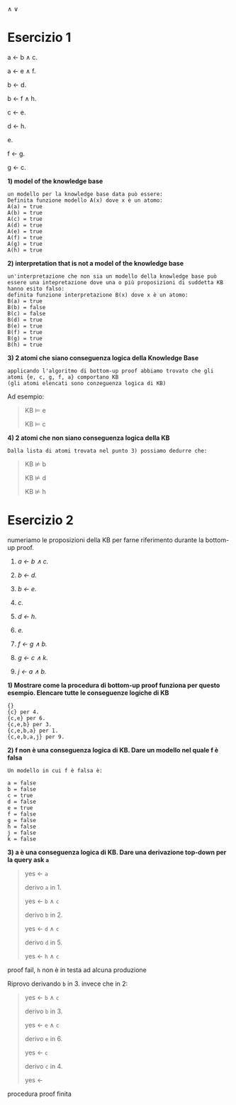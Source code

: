 $\wedge$  $\vee$

# Esercizio 1

a ← b ∧ c.

a ← e ∧ f. 

b ← d.

b ← f ∧ h.

c ← e. 

d ← h.

e.

f ← g.  

g ← c. 

**1) model of the knowledge base** 
```
un modello per la knowledge base data può essere:
Definita funzione modello A(x) dove x è un atomo:
A(a) = true
A(b) = true
A(c) = true
A(d) = true 
A(e) = true
A(f) = true
A(g) = true
A(h) = true 
```

**2) interpretation that is not a model of the knowledge base**
```
un'interpretazione che non sia un modello della knowledge base può essere una intepretazione dove una o più proposizioni di suddetta KB hanno esito falso:
definita funzione interpretazione B(x) dove x è un atomo:
B(a) = true
B(b) = false
B(c) = false
B(d) = true
B(e) = true
B(f) = true
B(g) = true
B(h) = true
```

**3) 2 atomi che siano conseguenza logica della Knowledge Base**
```
applicando l'algoritmo di bottom-up proof abbiamo trovato che gli atomi {e, c, g, f, a} comportano KB
(gli atomi elencati sono conzeguenza logica di KB)
```
Ad esempio:
>KB $\models$ e
>
>KB $\models$ c

**4) 2 atomi che non siano conseguenza logica della KB**

```
Dalla lista di atomi trovata nel punto 3) possiamo dedurre che:
```
> KB $\not\models$ b
>
> KB $\not\models$ d
>
> KB $\not\models$ h

# Esercizio 2
numeriamo le proposizioni della KB per farne riferimento durante la bottom-up proof.
1.  *a ← b ∧ c.*

2. *b ← d.*

3. *b ← e.*

4. *c.*

5. *d ← h.*

6. *e.*

7. *f ← g ∧ b.*

8. *g ← c ∧ k.*

9. *j ← a ∧ b.*

**1) Mostrare come la procedura di bottom-up proof funziona per questo esempio. Elencare tutte le conseguenze logiche di KB**
```
{}
{c} per 4.
{c,e} per 6.
{c,e,b} per 3.
{c,e,b,a} per 1.
{c,e,b,a,j} per 9.
```
**2) f non è una conseguenza logica di KB. Dare un modello nel quale f è falsa**
```
Un modello in cui f è falsa è:

a = false
b = false
c = true
d = false
e = true
f = false
g = false
h = false
j = false
k = false
```


**3) a è una conseguenza logica di KB. Dare una derivazione top-down per la query ask ```a```**

>yes $\leftarrow$ ```a```
>
>derivo ```a``` in 1.
>
>yes $\leftarrow$ ```b``` $\wedge$ ```c```
>
>derivo ```b``` in 2.
>
>yes $\leftarrow$ ```d``` $\wedge$ ```c```
>
>derivo ```d``` in 5.
>
>yes $\leftarrow$ ```h``` $\wedge$ ```c```

proof fail, ```h``` non è in testa ad alcuna produzione

Riprovo derivando ```b``` in 3. invece che in 2:

>yes $\leftarrow$ ```b``` $\wedge$ ```c```
>
>derivo ```b``` in 3.
>
>yes $\leftarrow$ ```e``` $\wedge$ ```c```
>
>derivo ```e``` in 6.
>
>yes $\leftarrow$ ```c```
>
>derivo ```c``` in 4.
>
>yes $\leftarrow$ 

procedura proof finita